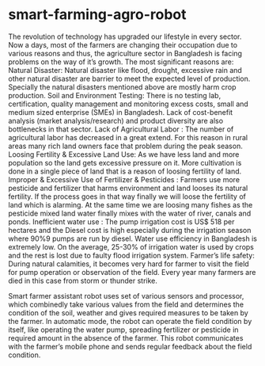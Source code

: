 # smart-farming-agro-robot
The revolution of technology has upgraded our lifestyle in every sector. Now a days, most of the farmers are changing their occupation due to various reasons and thus, the agriculture sector in Bangladesh is facing problems on the way of it’s growth. The most significant reasons are:
Natural Disaster: Natural disaster like flood, drought, excessive rain and other natural disaster are barrier to meet the expected level of production. Specially the natural disasters mentioned above are mostly harm crop production. 
Soil and Environment Testing: There is no testing lab, certification, quality management and monitoring excess costs, small and medium sized enterprise (SMEs) in Bangladesh. Lack of cost-benefit analysis (market analysis/research) and product diversity are also bottlenecks in that sector.
Lack of Agricultural Labor : The number of agricultural labor has decreased in a great extend. For this reason in rural areas many rich land owners face that problem during the peak season.
Loosing Fertility & Excessive Land Use: As we have less land and more population so the land gets excessive pressure on it. More cultivation is done in a single piece of land that is a reason of loosing fertility of land. 
Improper & Excessive Use of Fertilizer & Pesticides : Farmers use more pesticide and fertilizer that harms environment and land looses its natural fertility. If the process goes in that way finally we will loose the fertility of land which is alarming. At the same time we are loosing many fishes as the pesticide mixed land water finally mixes with the water of river, canals and ponds.
Inefficient water use : The pump irrigation cost is US$ 518 per hectares and the Diesel cost is high especially during the irrigation season where 90%9 pumps are run by diesel. Water use efficiency in Bangladesh is extremely low. On the average, 25-30% of irrigation water is used by crops and the rest is lost due to faulty flood irrigation system.
Farmer’s life safety: During natural calamities, it becomes very hard for farmer to visit the field for pump operation or observation of the field. Every year many farmers are died in this case from storm or thunder strike.

Smart farmer assistant robot uses set of various sensors and processor, which combinedly take various values from the field and determines the condition of the soil, weather and gives required measures to be taken by the farmer. In automatic mode, the robot can operate the field condition by itself, like operating the water pump, spreading fertilizer or pesticide in required amount in the absence of the farmer.  This robot communicates with the farmer’s mobile phone and sends regular feedback about the field condition. 
